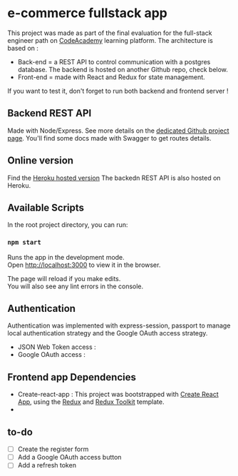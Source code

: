 # e-commerce fullstack app

This project was made as part of the final evaluation for the full-stack engineer path on [CodeAcademy](https://codeacademy.com/) learning platform.
The architecture is based on : 
- Back-end = a REST API to control communication with a postgres database. The backend is hosted on another Github repo, check below.
- Front-end = made with React and Redux for state management.

If you want to test it, don't forget to run both backend and frontend server !

## Backend REST API
Made with Node/Express.
See more details on the [dedicated Github project page](https://github.com/kimlesieur/ecommerce-app-REST-API).
You'll find some docs made with Swagger to get routes details.

## Online version
Find the [Heroku hosted version](...) 
The backedn REST API is also hosted on Heroku.

## Available Scripts

In the root project directory, you can run:

### `npm start`

Runs the app in the development mode.<br />
Open [http://localhost:3000](http://localhost:3000) to view it in the browser.

The page will reload if you make edits.<br />
You will also see any lint errors in the console.


## Authentication

Authentication was implemented with express-session, passport to manage local authentication strategy and the Google OAuth access strategy.
- JSON Web Token access : 
- Google OAuth access : 

## Frontend app Dependencies

- Create-react-app : This project was bootstrapped with [Create React App](https://github.com/facebook/create-react-app), using the [Redux](https://redux.js.org/) and [Redux Toolkit](https://redux-toolkit.js.org/) template.
- 

## to-do
- [ ] Create the register form
- [ ] Add a Google OAuth access button
- [ ] Add a refresh token 
